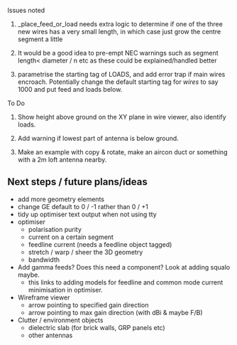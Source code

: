 Issues noted
1.    _place_feed_or_load needs extra logic to determine if one of the three new wires has a very small length, in which case just grow the centre segment a little

2. It would be a good idea to pre-empt NEC warnings such as segment length< diameter / n etc as these could be explained/handled better

3. parametrise the starting tag of LOADS, and add error trap if main wires encroach. Potentially change the default starting tag for *wires* to say 1000 and put feed and loads below.

To Do
1. Show height above ground on the XY plane in wire viewer, also identify loads.

2. Add warning if lowest part of antenna is below ground.

3. Make an example with copy & rotate, make an aircon duct or something with a 2m loft antenna nearby.


## Next steps / future plans/ideas
- add more geometry elements
- change GE default to 0 / -1 rather than 0 / +1
- tidy up optimiser text output when not using tty
- optimiser
    - polarisation purity
    - current on a certain segment
    - feedline current (needs a feedline object tagged)
    - stretch / warp / sheer the 3D geometry
    - bandwidth
- Add gamma feeds? Does this need a component? Look at adding squalo maybe.
    - this links to adding models for feedline and common mode current minimisation in optimiser.
- Wireframe viewer
    - arrow pointing to specified gain direction
    - arrow pointing to max gain direction (with dBi & maybe F/B)
- Clutter / environment objects
    - dielectric slab (for brick walls, GRP panels etc)
    - other antennas
